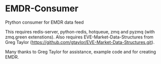 EMDR-Consumer
=============

Ptython consumer for EMDR data feed

This requires redis-server, python-redis, hotqueue, zmq and pyzmq (with zmq.green extenstions).  Also requires EVE-Market-Data-Structures from Greg Taylor (https://github.com/gtaylor/EVE-Market-Data-Structures.git).

Many thanks to Greg Taylor for assistance, example code and for creating EMDR.
